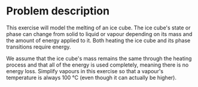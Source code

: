 # Problem description
This exercise will model the melting of an ice cube. The ice cube's state or phase can change from solid to liquid or vapour depending on its mass and the amount of energy applied to it. Both heating the ice cube and its phase transitions require energy.

We assume that the ice cube's mass remains the same through the heating process and that all of the energy is used completely, meaning there is no energy loss. Simplify vapours in this exercise so that a vapour's temperature is always 100 °C (even though it can actually be higher).
